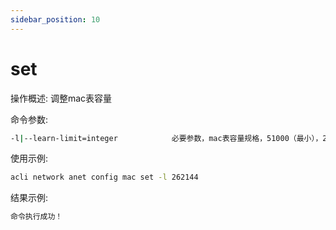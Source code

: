 ```yaml
---
sidebar_position: 10
---
```


# set
操作概述: 调整mac表容量

命令参数:
```bash
-l|--learn-limit=integer            必要参数，mac表容量规格，51000（最小），262144（最大）
```

使用示例:
```bash
acli network anet config mac set -l 262144
```

结果示例:
```bash
命令执行成功！
```